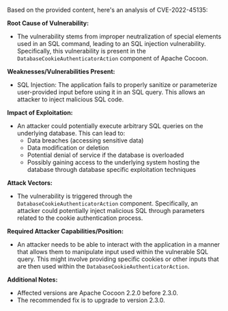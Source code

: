 Based on the provided content, here's an analysis of CVE-2022-45135:

**Root Cause of Vulnerability:**
- The vulnerability stems from improper neutralization of special elements used in an SQL command, leading to an SQL injection vulnerability. Specifically, this vulnerability is present in the `DatabaseCookieAuthenticatorAction` component of Apache Cocoon.

**Weaknesses/Vulnerabilities Present:**
- SQL Injection: The application fails to properly sanitize or parameterize user-provided input before using it in an SQL query. This allows an attacker to inject malicious SQL code.

**Impact of Exploitation:**
- An attacker could potentially execute arbitrary SQL queries on the underlying database. This can lead to:
    - Data breaches (accessing sensitive data)
    - Data modification or deletion
    - Potential denial of service if the database is overloaded
    - Possibly gaining access to the underlying system hosting the database through database specific exploitation techniques

**Attack Vectors:**
- The vulnerability is triggered through the `DatabaseCookieAuthenticatorAction` component. Specifically, an attacker could potentially inject malicious SQL through parameters related to the cookie authentication process.

**Required Attacker Capabilities/Position:**
- An attacker needs to be able to interact with the application in a manner that allows them to manipulate input used within the vulnerable SQL query. This might involve providing specific cookies or other inputs that are then used within the `DatabaseCookieAuthenticatorAction`.

**Additional Notes:**
- Affected versions are Apache Cocoon 2.2.0 before 2.3.0.
- The recommended fix is to upgrade to version 2.3.0.